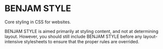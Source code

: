 # BENJAM STYLE #

Core styling in CSS for websites.

BENJAM STYLE is aimed primarily at styling content, and not at determining layout. However, you should still include BENJAM STYLE before any layout-intensive stylesheets to ensure that the proper rules are overrided.
